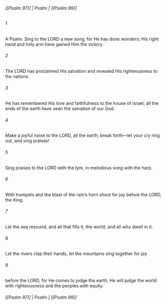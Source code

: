 ###### [[Psalm 97]] | Psalm | [[Psalm 99]]

###### 1
A Psalm. Sing to the LORD a new song, for He has done wonders; His right hand and holy arm have gained Him the victory.
###### 2
The LORD has proclaimed His salvation and revealed His righteousness to the nations.
###### 3
He has remembered His love and faithfulness to the house of Israel; all the ends of the earth have seen the salvation of our God.
###### 4
Make a joyful noise to the LORD, all the earth; break forth—let your cry ring out, and sing praises!
###### 5
Sing praises to the LORD with the lyre, in melodious song with the harp.
###### 6
With trumpets and the blast of the ram’s horn shout for joy before the LORD, the King.
###### 7
Let the sea resound, and all that fills it, the world, and all who dwell in it.
###### 8
Let the rivers clap their hands, let the mountains sing together for joy
###### 9
before the LORD, for He comes to judge the earth. He will judge the world with righteousness and the peoples with equity.

###### [[Psalm 97]] | Psalm | [[Psalm 99]]

